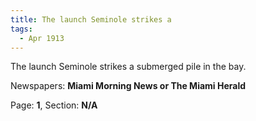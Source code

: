 ```yaml
---  
title: The launch Seminole strikes a  
tags:  
  - Apr 1913  
---  
```

  
The launch Seminole strikes a submerged pile in the bay.  
  
Newspapers: **Miami Morning News or The Miami Herald**  
  
Page: **1**, Section: **N/A** 
